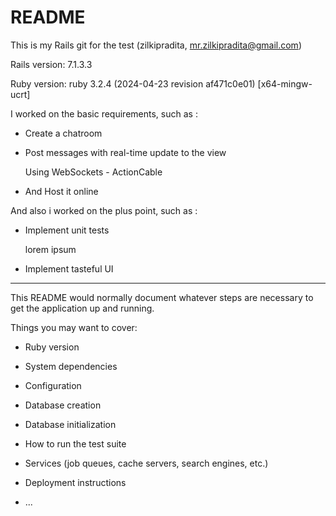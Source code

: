 # README
This is my Rails git for the test (zilkipradita, mr.zilkipradita@gmail.com)

Rails version: 7.1.3.3

Ruby version: ruby 3.2.4 (2024-04-23 revision af471c0e01) [x64-mingw-ucrt]

I worked on the basic requirements, such as : 

* Create a chatroom

* Post messages with real-time update to the view
  
  Using WebSockets - ActionCable

* And Host it online

And also i worked on the plus point, such as :

* Implement unit tests

  lorem ipsum 

* Implement tasteful UI

--------------------------------------------------------------------------

This README would normally document whatever steps are necessary to get the
application up and running.

Things you may want to cover:

* Ruby version

* System dependencies

* Configuration

* Database creation

* Database initialization

* How to run the test suite

* Services (job queues, cache servers, search engines, etc.)

* Deployment instructions

* ...
